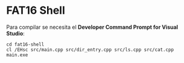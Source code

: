 # FAT16 Shell

Para compilar se necesita el **Developer Command Prompt for Visual Studio**:
```
cd fat16-shell
cl /EHsc src/main.cpp src/dir_entry.cpp src/ls.cpp src/cat.cpp
main.exe
```
